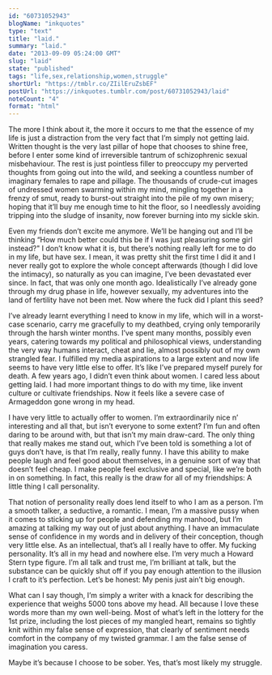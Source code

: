 ```yaml
---
id: "60731052943"
blogName: "inkquotes"
type: "text"
title: "laid."
summary: "laid."
date: "2013-09-09 05:24:00 GMT"
slug: "laid"
state: "published"
tags: "life,sex,relationship,women,struggle"
shortUrl: "https://tmblr.co/ZIilEruZsbEF"
postUrl: "https://inkquotes.tumblr.com/post/60731052943/laid"
noteCount: "4"
format: "html"
---
```


The more I think about it, the more it occurs to me that the essence of my life is just a distraction from the very fact that I’m simply not getting laid. Written thought is the very last pillar of hope that chooses to shine free, before I enter some kind of irreversible tantrum of schizophrenic sexual misbehaviour. The rest is just pointless filler to preoccupy my perverted thoughts from going out into the wild, and seeking a countless number of imaginary females to rape and pillage. The thousands of crude-cut images of undressed women swarming within my mind, mingling together in a frenzy of smut, ready to burst-out straight into the pile of my own misery; hoping that it’ll buy me enough time to hit the floor, so I needlessly avoiding tripping into the sludge of insanity, now forever burning into my sickle skin.

Even my friends don’t excite me anymore. We’ll be hanging out and I’ll be thinking “How much better could this be if I was just pleasuring some girl instead?" I don’t know what it is, but there’s nothing really left for me to do in my life, but have sex. I mean, it was pretty shit the first time I did it and I never really got to explore the whole concept afterwards (though I did love the intimacy), so naturally as you can imagine, I’ve been devastated ever since. In fact, that was only one month ago. Idealistically I’ve already gone through my drug phase in life, however sexually, my adventures into the land of fertility have not been met. Now where the fuck did I plant this seed? 

I’ve already learnt everything I need to know in my life, which will in a worst-case scenario, carry me gracefully to my deathbed, crying only temporarily through the harsh winter months. I’ve spent many months, possibly even years, catering towards my political and philosophical views, understanding the very way humans interact, cheat and lie, almost possibly out of my own strangled fear. I fulfilled my media aspirations to a large extent and now life seems to have very little else to offer. It’s like I’ve prepared myself purely for death. A few years ago, I didn’t even think about women. I cared less about getting laid. I had more important things to do with my time, like invent culture or cultivate friendships. Now it feels like a severe case of Armageddon gone wrong in my head. 

I have very little to actually offer to women. I’m extraordinarily nice n’ interesting and all that, but isn’t everyone to some extent? I’m fun and often daring to be around with, but that isn’t my main draw-card. The only thing that really makes me stand out, which I’ve been told is something a lot of guys don’t have, is that I’m really, really funny. I have this ability to make people laugh and feel good about themselves, in a genuine sort of way that doesn’t feel cheap. I make people feel exclusive and special, like we’re both in on something. In fact, this really is the draw for all of my friendships: A little thing I call personality. 

That notion of personality really does lend itself to who I am as a person. I’m a smooth talker, a seductive, a romantic. I mean, I’m a massive pussy when it comes to sticking up for people and defending my manhood, but I’m amazing at talking my way out of just about anything. I have an immaculate sense of confidence in my words and in delivery of their conception, though very little else. As an intellectual, that’s all I really have to offer. My fucking personality. It’s all in my head and nowhere else. I’m very much a Howard Stern type figure. I’m all talk and trust me, I’m brilliant at talk, but the substance can be quickly shut off if you pay enough attention to the illusion I craft to it’s perfection. Let’s be honest: My penis just ain’t big enough. 

What can I say though, I’m simply a writer with a knack for describing the experience that weighs 5000 tons above my head. All because I love these words more than my own well-being. Most of what’s left in the lottery for the 1st prize, including the lost pieces of my mangled heart, remains so tightly knit within my false sense of expression, that clearly of sentiment needs comfort in the company of my twisted grammar. I am the false sense of imagination you caress. 

Maybe it’s because I choose to be sober. Yes, that’s most likely my struggle.
